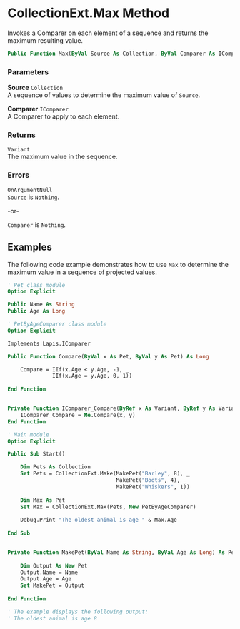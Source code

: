 # CollectionExt.Max Method

Invokes a Comparer on each element of a sequence and returns the maximum resulting value.

```vb
Public Function Max(ByVal Source As Collection, ByVal Comparer As IComparer) As Variant
```

### Parameters

**Source** `Collection` <br>
A sequence of values to determine the maximum value of `Source`.

**Comparer** `IComparer` <br>
A Comparer to apply to each element.

### Returns

`Variant` <br>
The maximum value in the sequence.

### Errors

`OnArgumentNull` <br>
`Source` is `Nothing`.

-or-

`Comparer` is `Nothing`.

## Examples

The following code example demonstrates how to use `Max` to determine the maximum value in a sequence of projected values.

```vb
' Pet class module
Option Explicit

Public Name As String
Public Age As Long
```

```vb
' PetByAgeComparer class module
Option Explicit

Implements Lapis.IComparer

Public Function Compare(ByVal x As Pet, ByVal y As Pet) As Long

    Compare = IIf(x.Age < y.Age, -1, _
              IIf(x.Age = y.Age, 0, 1))
              
End Function


Private Function IComparer_Compare(ByRef x As Variant, ByRef y As Variant) As Long
    IComparer_Compare = Me.Compare(x, y)
End Function
```

```vb
' Main module
Option Explicit

Public Sub Start()

    Dim Pets As Collection
    Set Pets = CollectionExt.Make(MakePet("Barley", 8), _
                                  MakePet("Boots", 4), _
                                  MakePet("Whiskers", 1))
    
    Dim Max As Pet
    Set Max = CollectionExt.Max(Pets, New PetByAgeComparer)
    
    Debug.Print "The oldest animal is age " & Max.Age
    
End Sub


Private Function MakePet(ByVal Name As String, ByVal Age As Long) As Pet
    
    Dim Output As New Pet
    Output.Name = Name
    Output.Age = Age
    Set MakePet = Output
    
End Function

' The example displays the following output:
' The oldest animal is age 8
```

